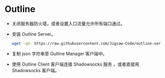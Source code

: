 # Outline

* 关闭服务器防火墙，或者设置入口流量允许所有端口通过。
* 安装 Outline Server。

    ```bash
    wget -qO- https://raw.githubusercontent.com/Jigsaw-Code/outline-server/master/src/server_manager/install_scripts/install_server.sh | bash
    ```
* 复制 json 字符串至 Outline Manager 客户端中。
* 使用 Outline Client 客户端连接 Shadowsocks 服务 ，或者直接用 Shadowsocks 客户端。
